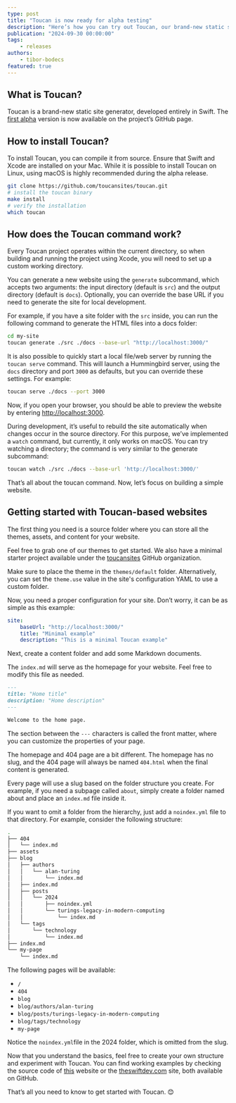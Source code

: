 ```yaml
---
type: post
title: "Toucan is now ready for alpha testing"
description: "Here’s how you can try out Toucan, our brand-new static site generator, developed entirely in Swift."
publication: "2024-09-30 00:00:00"
tags: 
    - releases
authors:
    - tibor-bodecs
featured: true
---
```


## What is Toucan?

Toucan is a brand-new static site generator, developed entirely in Swift. The [first alpha](https://github.com/toucansites/toucan/releases/tag/1.0.0-alpha.1) version is now available on the project’s GitHub page.

## How to install Toucan?

To install Toucan, you can compile it from source. Ensure that Swift and Xcode are installed on your Mac. While it is possible to install Toucan on Linux, using macOS is highly recommended during the alpha release.

```sh
git clone https://github.com/toucansites/toucan.git
# install the toucan binary
make install
# verify the installation
which toucan
```

## How does the Toucan command work?

Every Toucan project operates within the current directory, so when building and running the project using Xcode, you will need to set up a custom working directory.

You can generate a new website using the `generate` subcommand, which accepts two arguments: the input directory (default is `src`) and the output directory (default is `docs`). Optionally, you can override the base URL if you need to generate the site for local development.

For example, if you have a site folder with the `src` inside, you can run the following command to generate the HTML files into a docs folder:

```sh
cd my-site
toucan generate ./src ./docs --base-url "http://localhost:3000/"
```

It is also possible to quickly start a local file/web server by running the `toucan serve` command. This will launch a Hummingbird server, using the `docs` directory and port `3000` as defaults, but you can override these settings. For example:

```sh
toucan serve ./docs --port 3000
```

Now, if you open your browser, you should be able to preview the website by entering [http://localhost:3000](http://localhost:3000).

During development, it’s useful to rebuild the site automatically when changes occur in the source directory. For this purpose, we’ve implemented a `watch` command, but currently, it only works on macOS. You can try watching a directory; the command is very similar to the generate subcommand:

```sh
toucan watch ./src ./docs --base-url 'http://localhost:3000/' 
```

That’s all about the toucan command. Now, let’s focus on building a simple website.

## Getting started with Toucan-based websites

The first thing you need is a source folder where you can store all the themes, assets, and content for your website.

Feel free to grab one of our themes to get started. We also have a minimal starter project available under the [toucansites](https://github.com/toucansites) GitHub organization.

Make sure to place the theme in the `themes/default` folder. Alternatively, you can set the `theme.use` value in the site's configuration YAML to use a custom folder.

Now, you need a proper configuration for your site. Don’t worry, it can be as simple as this example:

```yaml
site:
    baseUrl: "http://localhost:3000/"
    title: "Minimal example"
    description: "This is a minimal Toucan example"
```

Next, create a content folder and add some Markdown documents.

The `index.md` will serve as the homepage for your website. Feel free to modify this file as needed.

```markdown
---
title: "Home title"
description: "Home description"
---

Welcome to the home page.
```

The section between the `---` characters is called the front matter, where you can customize the properties of your page.

The homepage and 404 page are a bit different. The homepage has no slug, and the 404 page will always be named `404.html` when the final content is generated.

Every page will use a slug based on the folder structure you create. For example, if you need a subpage called `about`, simply create a folder named about and place an `index.md` file inside it.

If you want to omit a folder from the hierarchy, just add a `noindex.yml` file to that directory. For example, consider the following structure:

```sh
.
├── 404
│   └── index.md
├── assets
├── blog
│   ├── authors
│   │   └── alan-turing
│   │       └── index.md
│   ├── index.md
│   ├── posts
│   │   └── 2024
│   │       ├── noindex.yml
│   │       └── turings-legacy-in-modern-computing
│   │           └── index.md
│   └── tags
│       └── technology
│           └── index.md
├── index.md
└── my-page
    └── index.md
```

The following pages will be available:

- `/`
- `404`
- `blog`
- `blog/authors/alan-turing`
- `blog/posts/turings-legacy-in-modern-computing`
- `blog/tags/technology`
- `my-page`

Notice the `noindex.yml`file in the 2024 folder, which is omitted from the slug.

Now that you understand the basics, feel free to create your own structure and experiment with Toucan. You can find working examples by checking the source code of [this](https://github.com/toucansites/website) website or the [theswiftdev.com](https://github.com/theswiftdev/blog) site, both available on GitHub.

That’s all you need to know to get started with Toucan. 😊
